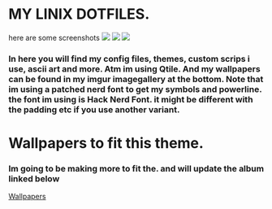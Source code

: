 # MY LINIX DOTFILES.

here are some screenshots
![](https://i.imgur.com/BrddZCd.png)
![](https://i.imgur.com/ZjGeULI.png)
![](https://i.imgur.com/EzuChRs.png)


### In here you will find my config files, themes, custom scrips i use, ascii art and more. Atm im using Qtile. And my wallpapers can be found in my imgur imagegallery at the bottom. Note that im using a patched nerd font to get my symbols and powerline. the font im using is Hack Nerd Font. it might be different with the padding etc if you use another variant.

# Wallpapers to fit this theme.
### Im going to be making more to fit the. and will update the album linked below
[Wallpapers](https://imgur.com/a/CtcinnP)
